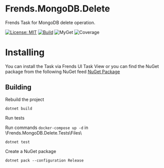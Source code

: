 # Frends.MongoDB.Delete
Frends Task for MongoDB delete operation.

[![License: MIT](https://img.shields.io/badge/License-MIT-green.svg)](https://opensource.org/licenses/MIT)
[![Build](https://github.com/FrendsPlatform/Frends.MongoDB/actions/workflows/Delete_build_and_test_on_main.yml/badge.svg)](https://github.com/FrendsPlatform/Frends.MongoDB/actions)
![MyGet](https://img.shields.io/myget/frends-tasks/v/Frends.MongoDB.Delete)
![Coverage](https://app-github-custom-badges.azurewebsites.net/Badge?key=FrendsPlatform/Frends.MongoDB/Frends.MongoDB.Delete|main)

# Installing

You can install the Task via Frends UI Task View or you can find the NuGet package from the following NuGet feed [NuGet Package](https://www.myget.org/F/frends-tasks/api/v2)

## Building


Rebuild the project

`dotnet build`

Run tests
 
Run commands `docker-compose up -d` in \Frends.MongoDB.Delete.Tests\Files\

`dotnet test`


Create a NuGet package

`dotnet pack --configuration Release`